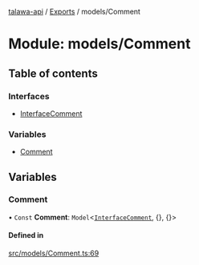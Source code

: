 [talawa-api](../README.md) / [Exports](../modules.md) / models/Comment

# Module: models/Comment

## Table of contents

### Interfaces

- [InterfaceComment](../interfaces/models_Comment.InterfaceComment.md)

### Variables

- [Comment](models_Comment.md#comment)

## Variables

### Comment

• `Const` **Comment**: `Model`<[`InterfaceComment`](../interfaces/models_Comment.InterfaceComment.md), {}, {}\>

#### Defined in

[src/models/Comment.ts:69](https://github.com/Nitya-Pasrija/talawa-api/blob/faae1c9/src/models/Comment.ts#L69)
